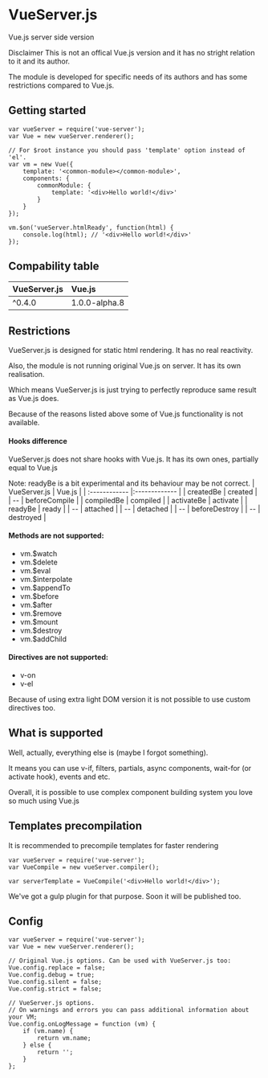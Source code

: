 VueServer.js
========

Vue.js server side version

Disclaimer
This is not an offical Vue.js version and it has no stright relation to it and its author.

The module is developed for specific needs of its authors and has some restrictions compared to Vue.js.

Getting started
---


```
var vueServer = require('vue-server');
var Vue = new vueServer.renderer();

// For $root instance you should pass 'template' option instead of 'el'.
var vm = new Vue({
    template: '<common-module></common-module>',
    components: {
        commonModule: {
            template: '<div>Hello world!</div>'
        }
    }
});

vm.$on('vueServer.htmlReady', function(html) {
    console.log(html); // '<div>Hello world!</div>'
});
```

Compability table
---

| VueServer.js  | Vue.js        |
| :------------ |:------------- |
| ^0.4.0        | 1.0.0-alpha.8 |


Restrictions
---

VueServer.js is designed for static html rendering. It has no real reactivity.

Also, the module is not running original Vue.js on server. It has its own realisation.

Which means VueServer.js is just trying to perfectly reproduce same result as Vue.js does.

Because of the reasons listed above some of Vue.js functionality is not available.


#### Hooks difference
VueServer.js does not share hooks with Vue.js. It has its own ones, partially equal to Vue.js

Note: readyBe is a bit experimental and its behaviour may be not correct.
| VueServer.js  | Vue.js        |
| :------------ |:------------- |
| createdBe     | created       |
| --            | beforeCompile |
| compiledBe    | compiled      |
| activateBe    | activate      |
| readyBe       | ready         |
| --            | attached      |
| --            | detached      |
| --            | beforeDestroy |
| --            | destroyed     |



#### Methods are not supported:
* vm.$watch
* vm.$delete
* vm.$eval
* vm.$interpolate
* vm.$appendTo
* vm.$before
* vm.$after
* vm.$remove
* vm.$mount
* vm.$destroy
* vm.$addChild


#### Directives are not supported:
* v-on
* v-el

Because of using extra light DOM version it is not possible to use custom directives too.


## What is supported
Well, actually, everything else is (maybe I forgot something).

It means you can use v-if, filters, partials, async components, wait-for (or activate hook), events and etc.

Overall, it is possible to use complex component building system you love so much using Vue.js


Templates precompilation
---

It is recommended to precompile templates for faster rendering

```
var vueServer = require('vue-server');
var VueCompile = new vueServer.compiler();

var serverTemplate = VueCompile('<div>Hello world!</div>');
```

We've got a gulp plugin for that purpose. Soon it will be published too.


Config
---

```
var vueServer = require('vue-server');
var Vue = new vueServer.renderer();

// Original Vue.js options. Can be used with VueServer.js too:
Vue.config.replace = false;
Vue.config.debug = true;
Vue.config.silent = false;
Vue.config.strict = false;

// VueServer.js options.
// On warnings and errors you can pass additional information about your VM;
Vue.config.onLogMessage = function (vm) {
    if (vm.name) {
        return vm.name;
    } else {
        return '';
    }
};
```
